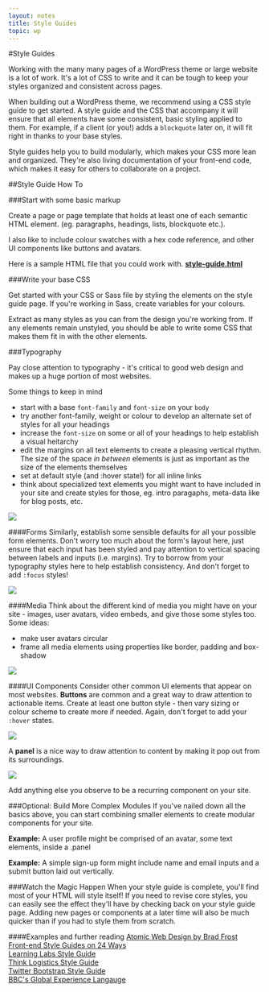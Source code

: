 ```yaml
---
layout: notes
title: Style Guides
topic: wp
---
```


#Style Guides

Working with the many many pages of a WordPress theme or large website is a lot of work. It's a lot of CSS to write and it can be tough to keep your styles organized and consistent across pages.

When building out a WordPress theme, we recommend using a CSS style guide to get started. A style guide and the CSS that accompany it will ensure that all elements have some consistent, basic styling applied to them.  For example, if a client (or you!) adds a `blockquote` later on, it will fit right in thanks to your base styles.

Style guides help you to build modularly, which makes your CSS more lean and organized. They're also living documentation of your front-end code, which makes it easy for others to collaborate on a project.

##Style Guide How To

###Start with some basic markup

Create a page or page template that holds at least one of each semantic HTML element. (eg. paragraphs, headings, lists, blockquote etc.). 

I also like to include colour swatches with a hex code reference, and other UI components like buttons and avatars.

Here is a sample HTML file that you could work with. <a href="exercises/style-guide.html" class="exercise">**style-guide.html**</a>

###Write your base CSS

Get started with your CSS or Sass file by styling the elements on the style guide page. If you're working in Sass, create variables for your colours.

Extract as many styles as you can from the design you're working from. If any elements remain unstyled, you should be able to write some CSS that makes them fit in with the other elements.

###Typography

Pay close attention to typography - it's critical to good web design and makes up a huge portion of most websites. 

Some things to keep in mind

* start with a base `font-family` and `font-size` on your `body` 
* try another font-family, weight or colour to develop an alternate set of styles for all your headings
* increase the `font-size` on some or all of your headings to help establish a visual heitarchy
* edit the margins on all text elements to create a pleasing vertical rhythm. The size of the space *in between* elements is just as important as the size of the elements themselves
* set at default style (and :hover state!) for all inline links
* think about specialized text elements you might want to have included in your site and create styles for those, eg. intro paragaphs, meta-data like for blog posts, etc.

![](http://f.cl.ly/items/433V1c2A0J1b0Z1S3i09/type.png)

####Forms
Similarly, establish some sensible defaults for all your possible form elements. Don't worry too much about the form's layout here, just ensure that each input has been styled and pay attention to vertical spacing between labels and inputs (i.e. margins). Try to borrow from your typography styles here to help establish consistency. And don't forget to add `:focus` styles!

![](http://f.cl.ly/items/230R3N3y0s2V2T094416/Screen%20Shot%202014-02-16%20at%201.15.41%20PM.png)

####Media
Think about the different kind of media you might have on your site - images, user avatars, video embeds, and give those some styles too. Some ideas:
* make user avatars circular
* frame all media elements using properties like border, padding and box-shadow

![](http://f.cl.ly/items/100w0O0p0A2h3N0h0k2q/Screen%20Shot%202014-02-16%20at%201.20.48%20PM.png)

####UI Components
Consider other common UI elements that appear on most websites.  **Buttons** are common and a great way to draw attention to actionable items.  Create at least one button style - then vary sizing or colour scheme to create more if needed. Again, don't forget to add your `:hover` states.

![](http://f.cl.ly/items/2Z0e0R0r1v3H412B1A3z/buttons.gif)

A **panel** is a nice way to draw attention to content by making it pop out from its surroundings.

![](http://f.cl.ly/items/0p2d313Y3D2E1M0D1d1J/Screen%20Shot%202014-02-16%20at%201.24.19%20PM.png)

Add anything else you observe to be a recurring component on your site.

###Optional: Build More Complex Modules
If you've nailed down all the basics above, you can start combining smaller elements to create modular components for your site. 

**Example:** A user profile might be comprised of an avatar, some text elements, inside a .panel

**Example:** A simple sign-up form might include name and email inputs and a submit button laid out vertically.

###Watch the Magic Happen
When your style guide is complete, you'll find most of your HTML will style itself! If you need to revise core styles, you can easily see the effect they'll have by checking back on your style guide page. Adding new pages or components at a later time will also be much quicker than if you had to style them from scratch.

####Examples and further reading
[Atomic Web Design by Brad Frost](http://bradfrostweb.com/blog/post/atomic-web-design/) <br>
[Front-end Style Guides on 24 Ways](http://24ways.org/2011/front-end-style-guides/) <br>
[Learning Labs Style Guide](http://learninglabs.org/style-guide/) <br>
[Think Logistics Style Guide](http://www.thinklogistics.com/style-guide/) <br>
[Twitter Bootstrap Style Guide](http://stylebootstrap.info/) <br>
[BBC's Global Experience Langauge](http://www.bbc.co.uk/gel/web/building-blocks/typography/fonts) <br>
